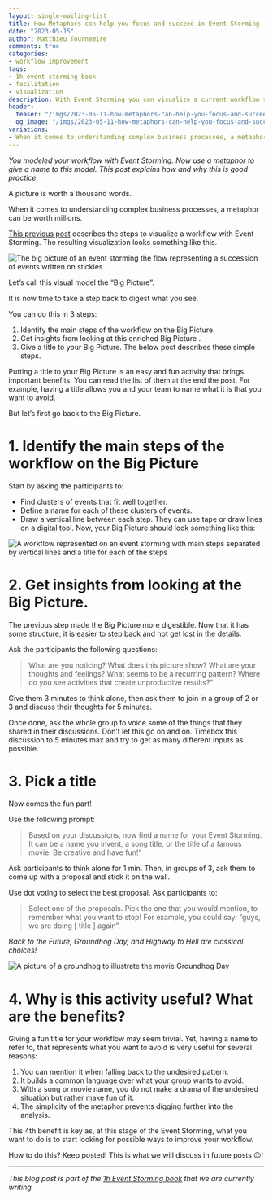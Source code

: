 ```yaml
---
layout: single-mailing-list
title: How Metaphors can help you focus and succeed in Event Storming
date: "2023-05-15"
author: Matthieu Tournemire
comments: true
categories:
- workflow improvement
tags:
- 1h event storming book
- facilitation
- visualization
description: With Event Storming you can visualize a current workflow you want to improve. Once you do this, putting a name to this visual model is a good practice. You can later refer to this name when you see yourself falling into the same pattern you wanted to change.
header:
  teaser: "/imgs/2023-05-11-how-metaphors-can-help-you-focus-and-succeed-in-event-storming/exhibition-600-teaser.jpg"
  og_image: "/imgs/2023-05-11-how-metaphors-can-help-you-focus-and-succeed-in-event-storming/exhibition-1800-og.jpg"
variations:
- When it comes to understanding complex business processes, a metaphor can be worth millions. #eventStormingJournal #eventStorming #ddd #WorkflowImprovement
---
```

_You modeled your workflow with Event Storming. Now use a metaphor to give a name to this model. This post explains how and why this is good practice._

A picture is worth a thousand words.

When it comes to understanding complex business processes, a metaphor can be worth millions.

[This previous post]({{site.url}}{{site.baseurl}}/workflow%20improvement/how-metaphors-can-help-you-focus-and-succeed-in-event-storming/) describes the steps to visualize a workflow with Event Storming. The resulting visualization looks something like this.

![The big picture of an event storming the flow representing a succession of events written on stickies]({{site.url}}/imgs/2023-05-11-how-metaphors-can-help-you-focus-and-succeed-in-event-storming/event_storming_flow.jpg)


Let’s call this visual model the “Big Picture”.

It is now time to take a step back to digest what you see.

You can do this in 3 steps:
1.	Identify the main steps of the workflow on the Big Picture.
2.	Get insights from looking at this enriched Big Picture .
3.	Give a title to your Big Picture.
The below post describes these simple steps.

Putting a title to your Big Picture is an easy and fun activity that brings important benefits. You can read the list of them at the end the post. For example, having a title allows you and your team to name what it is that you want to avoid.

But let’s first go back to the Big Picture.

# 1.	Identify the main steps of the workflow on the Big Picture
Start by asking the participants to:
-	Find clusters of events that fit well together.
-	Define a name for each of these clusters of events.
-	Draw a vertical line between each step. They can use tape or draw lines on a digital tool.
Now, your Big Picture  should look something like this:
 
![A workflow represented on an event storming with main steps separated by vertical lines and a title for each of the steps]({{site.url}}/imgs/2023-05-11-how-metaphors-can-help-you-focus-and-succeed-in-event-storming/event_storming_flow_Structure_640.jpg)


# 2.	Get insights from looking at the Big Picture.
The previous step made the Big Picture more digestible. Now that it has some structure, it is easier to step back and not get lost in the details.

Ask the participants the following questions:
> What are you noticing? What does this picture show? What are your thoughts and feelings? What seems to be a recurring pattern? Where do you see activities that create unproductive results?”

Give them 3 minutes to think alone, then ask them to join in a group of 2 or 3 and discuss their thoughts for 5 minutes.

Once done, ask the whole group to voice some of the things that they shared in their discussions. Don’t let this go on and on. Timebox this discussion to 5 minutes max and try to get as many different inputs as possible.

# 3.	Pick a title
Now comes the fun  part!

Use the following prompt:
> Based on your discussions, now find a name for your Event Storming. It can be a name you invent, a song title, or the title of a famous movie. Be creative and have fun!”

Ask participants to think alone for 1 min. Then, in groups of 3, ask them to come up with a proposal and stick it on the wall.

Use dot voting to select the best proposal. Ask participants to:

> Select one of the proposals. Pick the one that you would mention, to remember what you want to stop! For example, you could say: “guys, we are doing [ title ] again”.

_Back to the Future, Groundhog Day, and Highway to Hell are classical choices!_

![A picture of a groundhog to illustrate the movie Groundhog Day]({{site.url}}/imgs/2023-05-11-how-metaphors-can-help-you-focus-and-succeed-in-event-storming/Groundhog-day-640.jpg)

 
# 4.	Why is this activity useful? What are the benefits?
Giving a fun title for your workflow may seem trivial. Yet, having a name to refer to, that represents what you want to avoid is very useful for several reasons:

1.	You can mention it when falling back to the undesired pattern.
2.	It builds a common language over what your group wants to avoid.
3.	With a song or movie name, you do not make a drama of the undesired situation but rather make fun of it. 
4.	The simplicity of the metaphor prevents digging further into the analysis.

This 4th benefit is key as, at this stage of the Event Storming, what you want to do is to start looking for possible ways to improve your workflow.

How to do this? Keep posted! This is what we will discuss in future posts 😉!

----

_This blog post is part of the [1h Event Storming book]({{site.url}}{{site.baseurl}}/1h-event-storming-book/) that we are currently writing._